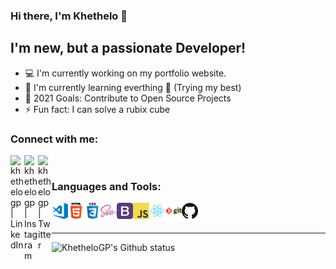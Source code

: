 ### Hi there, I'm Khethelo :wave:

## I'm new, but a passionate Developer!

- 💻 I'm currently working on my portfolio website.
- 🌱 I'm currently learning everthing 🤣 (Trying my best)
- 🥅 2021 Goals: Contribute to Open Source Projects
- ⚡ Fun fact: I can solve a rubix cube

### Connect with me:

[<img align="left" alt="khethelogp | LinkedIn" width="22px" src="https://cdn.jsdelivr.net/npm/simple-icons@v3/icons/linkedin.svg" />][linkedin]
[<img align="left" alt="khethelogp | Instagram" width="22px" src="https://cdn.jsdelivr.net/npm/simple-icons@v3/icons/instagram.svg" />][instagram]
[<img align="left" alt="khethelogp | Twitter" width="22px" src="https://cdn.jsdelivr.net/npm/simple-icons@v3/icons/twitter.svg" />][twitter]

<br />

### Languages and Tools:

[<img align="left" alt="Visual Studio Code" width="26px" src="https://raw.githubusercontent.com/github/explore/80688e429a7d4ef2fca1e82350fe8e3517d3494d/topics/visual-studio-code/visual-studio-code.png" />][vscode]
[<img align="left" alt="HTML5" width="26px" src="https://raw.githubusercontent.com/github/explore/80688e429a7d4ef2fca1e82350fe8e3517d3494d/topics/html/html.png" />][html5]
[<img align="left" alt="CSS3" width="26px" src="https://raw.githubusercontent.com/github/explore/80688e429a7d4ef2fca1e82350fe8e3517d3494d/topics/css/css.png" />][css3]
[<img align="left" alt="Sass" width="26px" src="https://raw.githubusercontent.com/github/explore/80688e429a7d4ef2fca1e82350fe8e3517d3494d/topics/sass/sass.png" />][sass]
[<img align="left" alt="React" width="26px" src="https://raw.githubusercontent.com/github/explore/80688e429a7d4ef2fca1e82350fe8e3517d3494d/topics/bootstrap/bootstrap.png" />][css3]
[<img align="left" alt="Javascript" width="26px" src="https://raw.githubusercontent.com/github/explore/80688e429a7d4ef2fca1e82350fe8e3517d3494d/topics/javascript/javascript.png" />][javascript]
[<img align="left" alt="React" width="26px" src="https://raw.githubusercontent.com/github/explore/80688e429a7d4ef2fca1e82350fe8e3517d3494d/topics/react/react.png" />][javascript]
[<img align="left" alt="React" width="26px" src="https://raw.githubusercontent.com/github/explore/80688e429a7d4ef2fca1e82350fe8e3517d3494d/topics/git/git.png" />][git]
[<img align="left" alt="React" width="26px" src="https://raw.githubusercontent.com/github/explore/78df643247d429f6cc873026c0622819ad797942/topics/github/github.png" />][github]

<br />
<br />

---

<img align="left" alt="KhetheloGP's Github status" src="https://github-readme-stats.vercel.app/api?username=khethelogp&show_icons=true&&theme=tokyonight&hide_border=true" />

[twitter]: https://twitter.com/khethelogp
[instagram]: https://instagram.com/khetman_
[linkedin]: https://www.linkedin.com/in/khethelo-ndhlala-41572820b/
[vscode]: https://raw.githubusercontent.com/github/explore/80688e429a7d4ef2fca1e82350fe8e3517d3494d/topics/visual-studio-code/visual-studio-code.png
[html5]: https://raw.githubusercontent.com/github/explore/80688e429a7d4ef2fca1e82350fe8e3517d3494d/topics/html/html.png
[css3]: https://raw.githubusercontent.com/github/explore/80688e429a7d4ef2fca1e82350fe8e3517d3494d/topics/css/css.png
[sass]: https://raw.githubusercontent.com/github/explore/80688e429a7d4ef2fca1e82350fe8e3517d3494d/topics/sass/sass.png
[javascript]: https://raw.githubusercontent.com/github/explore/80688e429a7d4ef2fca1e82350fe8e3517d3494d/topics/javascript/javascript.png
[git]: https://raw.githubusercontent.com/github/explore/80688e429a7d4ef2fca1e82350fe8e3517d3494d/topics/git/git.png
[github]: https://raw.githubusercontent.com/github/explore/78df643247d429f6cc873026c0622819ad797942/topics/github/github.png
